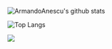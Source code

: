 ![ArmandoAnescu's github stats](https://github-readme-stats.vercel.app/api?username=ArmandoAnescu&show_icons=true&theme=swift)

![Top Langs](https://github-readme-stats.vercel.app/api/top-langs/?username=ArmandoAnescu&langs_count=10)

![](https://github-readme-stats.vercel.app/api/top-langs/?username=ArmandoAnescu&layout=compact&langs_count=10)
